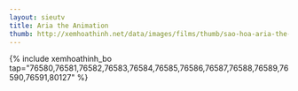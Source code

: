 ```yaml
---
layout: sieutv
title: Aria the Animation
thumb: http://xemhoathinh.net/data/images/films/thumb/sao-hoa-aria-the-animation-2005.jpg
---
```

{% include xemhoathinh_bo tap="76580,76581,76582,76583,76584,76585,76586,76587,76588,76589,76590,76591,80127" %} 
